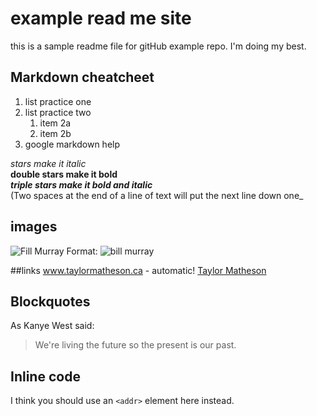 # example read me site
this is a sample readme file for gitHub example repo. I'm doing my best.

## Markdown cheatcheet
1. list practice one
2. list practice two
    1. item 2a
    2. item 2b
3. google markdown help

*stars make it italic*  
**double stars make it bold**  
***triple stars make it bold and italic***  
(Two spaces at the end of a line of text will put the next line down one_

## images
![Fill Murray](https://fillmurray.com/g/200/300)
Format: ![bill murray](url)

##links
www.taylormatheson.ca - automatic!
[Taylor Matheson](http://taylormatheson.ca)

## Blockquotes
As Kanye West said:

> We're living the future so
> the present is our past.

## Inline code
I think you should use an
`<addr>` element here instead.
